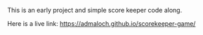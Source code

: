 This is an early project and simple score keeper code along.

Here is a live link:
https://admaloch.github.io/scorekeeper-game/
